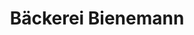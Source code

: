 ---
title: "Bäckerei Bienemann"
url: /dinslaken/baeckerei-bienemann-ernst-moritz-arndt-strasse/
shop: Bäckerei
---